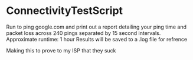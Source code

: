 # ConnectivityTestScript
Run to ping google.com and print out a report detailing your ping time and packet loss across 240 pings separated by 15 second intervals. 
Approximate runtime: 1 hour
Results will be saved to a .log file for refrence

Making this to prove to my ISP that they suck
